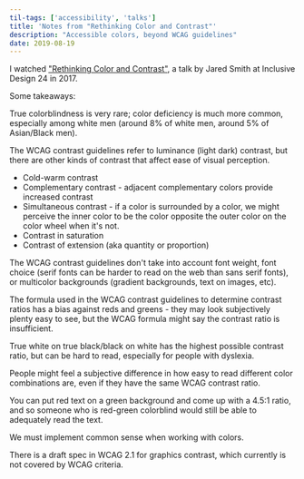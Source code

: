 ```yaml
---
til-tags: ['accessibility', 'talks']
title: 'Notes from "Rethinking Color and Contrast"'
description: "Accessible colors, beyond WCAG guidelines" 
date: 2019-08-19
---
```


I watched ["Rethinking Color and Contrast"](https://www.youtube.com/watch?v=PlqLtne-Leg), a talk by Jared Smith at Inclusive Design 24 in 2017. 

Some takeaways: 

True colorblindness is very rare; color deficiency is much more common, especially among white men (around 8% of white men, around 5% of Asian/Black men). 

The WCAG contrast guidelines refer to luminance (light dark) contrast, but there are other kinds of contrast that affect ease of visual perception. 
 - Cold-warm contrast
 - Complementary contrast - adjacent complementary colors provide increased contrast
 - Simultaneous contrast - if a color is surrounded by a color, we might perceive the inner color to be the color opposite the outer color on the color wheel when it's not.
 - Contrast in saturation
 - Contrast of extension (aka quantity or proportion)

The WCAG contrast guidelines don't take into account font weight, font choice (serif fonts can be harder to read on the web than sans serif fonts), or multicolor backgrounds (gradient backgrounds, text on images, etc).

The formula used in the WCAG contrast guidelines to determine contrast ratios has a bias against reds and greens - they may look subjectively plenty easy to see, but the WCAG formula might say the contrast ratio is insufficient. 

True white on true black/black on white has the highest possible contrast ratio, but can be hard to read, especially for people with dyslexia. 

People might feel a subjective difference in how easy to read different color combinations are, even if they have the same WCAG contrast ratio.

You can put red text on a green background and come up with a 4.5:1 ratio, and so someone who is red-green colorblind would still be able to adequately read the text.

We must implement common sense when working with colors.

There is a draft spec in WCAG 2.1 for graphics contrast, which currently is not covered by WCAG criteria. 